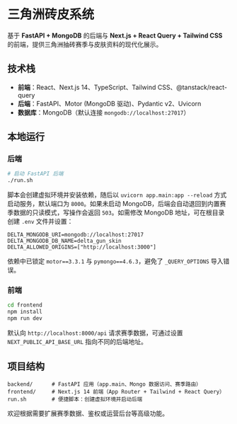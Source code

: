 # 三角洲砖皮系统

基于 **FastAPI + MongoDB** 的后端与 **Next.js + React Query + Tailwind CSS** 的前端，提供三角洲抽砖赛季与皮肤资料的现代化展示。

## 技术栈

- **前端**：React、Next.js 14、TypeScript、Tailwind CSS、@tanstack/react-query
- **后端**：FastAPI、Motor (MongoDB 驱动)、Pydantic v2、Uvicorn
- **数据库**：MongoDB（默认连接 `mongodb://localhost:27017`）

## 本地运行

### 后端

```bash
# 启动 FastAPI 后端
./run.sh
```

脚本会创建虚拟环境并安装依赖，随后以 `uvicorn app.main:app --reload` 方式启动服务，默认端口为 `8000`。如果未启动 MongoDB，后端会自动退回到内置赛季数据的只读模式，写操作会返回 `503`。如需修改 MongoDB 地址，可在根目录创建 `.env` 文件并设置：

```
DELTA_MONGODB_URI=mongodb://localhost:27017
DELTA_MONGODB_DB_NAME=delta_gun_skin
DELTA_ALLOWED_ORIGINS=["http://localhost:3000"]
```

依赖中已锁定 `motor==3.3.1` 与 `pymongo==4.6.3`，避免了 `_QUERY_OPTIONS` 导入错误。

### 前端

```bash
cd frontend
npm install
npm run dev
```

默认向 `http://localhost:8000/api` 请求赛季数据，可通过设置 `NEXT_PUBLIC_API_BASE_URL` 指向不同的后端地址。

## 项目结构

```
backend/      # FastAPI 应用（app.main、Mongo 数据访问、赛季路由）
frontend/     # Next.js 14 前端（App Router + Tailwind + React Query）
run.sh        # 便捷脚本：创建虚拟环境并启动后端
```

欢迎根据需要扩展赛季数据、鉴权或运营后台等高级功能。
